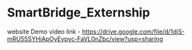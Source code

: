 # SmartBridge_Externship
website Demo video link - 
https://drive.google.com/file/d/1djS-mRU55SYHiApOyEypyc-FaVL0nZbc/view?usp=sharing
